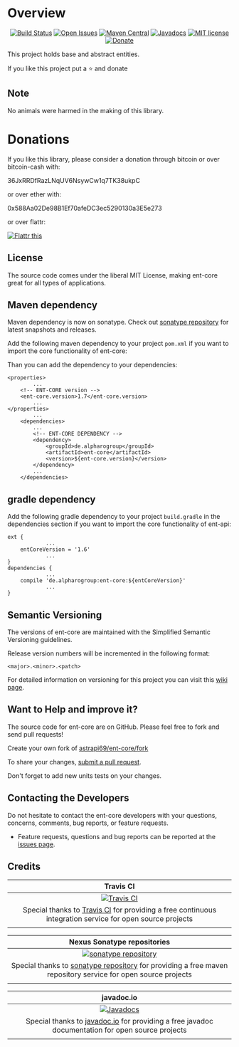 # Overview

<div align="center">

[![Build Status](https://travis-ci.org/astrapi69/ent-core.svg?branch=develop)](https://travis-ci.org/astrapi69/ent-core) 
[![Open Issues](https://img.shields.io/github/issues/astrapi69/ent-core.svg?style=flat)](https://github.com/astrapi69/ent-core/issues) 
[![Maven Central](https://maven-badges.herokuapp.com/maven-central/de.alpharogroup/ent-core/badge.svg)](https://maven-badges.herokuapp.com/maven-central/de.alpharogroup/ent-core)
[![Javadocs](http://www.javadoc.io/badge/de.alpharogroup/ent-core.svg)](http://www.javadoc.io/doc/de.alpharogroup/ent-core)
[![MIT license](http://img.shields.io/badge/license-MIT-brightgreen.svg?style=flat)](http://opensource.org/licenses/MIT)
[![Donate](https://img.shields.io/badge/donate-❤-ff2244.svg)](https://www.paypal.com/cgi-bin/webscr?cmd=_s-xclick&hosted_button_id=GVBTWLRAZ7HB8)

</div>

This project holds base and abstract entities.

If you like this project put a ⭐ and donate

## Note

No animals were harmed in the making of this library.

# Donations

If you like this library, please consider a donation through bitcoin or over bitcoin-cash with:

36JxRRDfRazLNqUV6NsywCw1q7TK38ukpC

or over ether with:

0x588Aa02De98B1Ef70afeDC3ec5290130a3E5e273

or over flattr:

<a href="https://flattr.com/submit/auto?fid=r7vp62&url=https%3A%2F%2Fgithub.com%2Fastrapi69%2Fent-core" target="_blank">
<img src="http://api.flattr.com/button/flattr-badge-large.png" alt="Flattr this" title="Flattr this" border="0" />
</a>

## License

The source code comes under the liberal MIT License, making ent-core great for all types of applications.

## Maven dependency

Maven dependency is now on sonatype.
Check out [sonatype repository](https://oss.sonatype.org/index.html#nexus-search;gav~de.alpharogroup~ent-core~~~) for latest snapshots and releases.

Add the following maven dependency to your project `pom.xml` if you want to import the core functionality of ent-core:

Than you can add the dependency to your dependencies:

	<properties>
			...
		<!-- ENT-CORE version -->
		<ent-core.version>1.7</ent-core.version>
			...
	</properties>
			...
		<dependencies>
			...
			<!-- ENT-CORE DEPENDENCY -->
			<dependency>
				<groupId>de.alpharogroup</groupId>
				<artifactId>ent-core</artifactId>
				<version>${ent-core.version}</version>
			</dependency>
			...
		</dependencies>

	
## gradle dependency

Add the following gradle dependency to your project `build.gradle` in the dependencies section if you want to import the core functionality of ent-api:

```
ext {
			...
    entCoreVersion = '1.6'
			...
}
dependencies {
			...
	compile 'de.alpharogroup:ent-core:${entCoreVersion}'
			...
}
```

## Semantic Versioning

The versions of ent-core are maintained with the Simplified Semantic Versioning guidelines.

Release version numbers will be incremented in the following format:

`<major>.<minor>.<patch>`

For detailed information on versioning for this project you can visit this [wiki page](https://github.com/lightblueseas/mvn-parent-projects/wiki/Simplified-Semantic-Versioning).

## Want to Help and improve it? ###

The source code for ent-core are on GitHub. Please feel free to fork and send pull requests!

Create your own fork of [astrapi69/ent-core/fork](https://github.com/astrapi69/ent-core/fork)

To share your changes, [submit a pull request](https://github.com/astrapi69/ent-core/pull/new/develop).

Don't forget to add new units tests on your changes.

## Contacting the Developers

Do not hesitate to contact the ent-core developers with your questions, concerns, comments, bug reports, or feature requests.
- Feature requests, questions and bug reports can be reported at the [issues page](https://github.com/astrapi69/ent-core/issues).

## Credits

|**Travis CI**|
|     :---:      |
|[![Travis CI](https://travis-ci.com/images/logos/TravisCI-Full-Color.png)](https://coveralls.io/github/astrapi69/ent-core?branch=develop)|
|Special thanks to [Travis CI](https://travis-ci.org) for providing a free continuous integration service for open source projects|
|     <img width=1000/>     |

|**Nexus Sonatype repositories**|
|     :---:      |
|[![sonatype repository](https://img.shields.io/nexus/r/https/oss.sonatype.org/de.alpharogroup/ent-core.svg?style=for-the-badge)](https://oss.sonatype.org/index.html#nexus-search;gav~de.alpharogroup~ent-core~~~)|
|Special thanks to [sonatype repository](https://www.sonatype.com) for providing a free maven repository service for open source projects|
|     <img width=1000/>     |

|**javadoc.io**|
|     :---:      |
|[![Javadocs](http://www.javadoc.io/badge/de.alpharogroup/ent-core.svg)](http://www.javadoc.io/doc/de.alpharogroup/ent-core)|
|Special thanks to [javadoc.io](http://www.javadoc.io) for providing a free javadoc documentation for open source projects|
|     <img width=1000/>     |
